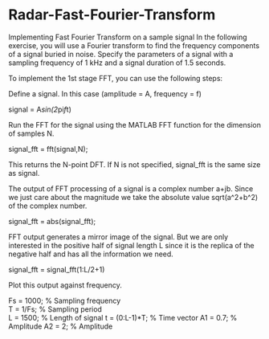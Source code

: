 # Radar-Fast-Fourier-Transform
 Implementing Fast Fourier Transform on a sample signal
In the following exercise, you will use a Fourier transform to find the frequency components of a signal buried in noise. Specify the parameters of a signal with a sampling frequency of 1 kHz and a signal duration of 1.5 seconds.

To implement the 1st stage FFT, you can use the following steps:

Define a signal. In this case (amplitude = A, frequency = f)

signal = A*sin(2*pi*f*t)

Run the FFT for the signal using the MATLAB FFT function for the dimension of samples N.

signal_fft = fft(signal,N);

This returns the N-point DFT. If N is not specified, signal_fft is the same size as signal.

The output of FFT processing of a signal is a complex number a+jb. Since we just care about the magnitude we take the absolute value sqrt(a^2+b^2) of the complex number.

signal_fft = abs(signal_fft);

FFT output generates a mirror image of the signal. But we are only interested in the positive half of signal length L since it is the replica of the negative half and has all the information we need.

signal_fft  = signal_fft(1:L/2+1)       

Plot this output against frequency.

Fs = 1000;            % Sampling frequency                    
T = 1/Fs;             % Sampling period       
L = 1500;             % Length of signal
t = (0:L-1)*T;        % Time vector
A1 = 0.7;             % Amplitude
A2 = 2;               % Amplitude
